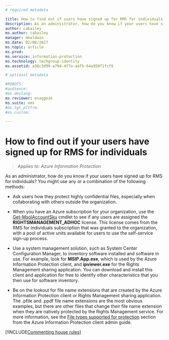 ```yaml
---
# required metadata

title: How to find out if users have signed up for RMS for individuals | Azure Information Protection
description: As an administrator, how do you know if your users have signed up for RMS for individuals? You might use any or a combination of methods described in this article.
author: cabailey
ms.author: cabailey
manager: mbaldwin
ms.date: 02/08/2017
ms.topic: article
ms.prod:
ms.service: information-protection
ms.technology: techgroup-identity
ms.assetid: a36c3d99-a794-4f7a-aafb-64a950f1fcf9

# optional metadata

#ROBOTS:
#audience:
#ms.devlang:
ms.reviewer: esaggese
ms.suite: ems
#ms.tgt_pltfrm:
#ms.custom:

---
```



# How to find out if your users have signed up for RMS for individuals

>*Applies to: Azure Information Protection*

As an administrator, how do you know if your users have signed up for RMS for individuals? You might use any or a combination of the following methods:

-   Ask users how they protect highly confidential files, especially when collaborating with others outside the organization.

-   When you have an Azure subscription for your organization, use the [Get-MsolAccountSku](https://msdn.microsoft.com/library/azure/dn194118.aspx) cmdlet to see if any users are assigned the **RIGHTSMANAGEMENT_ADHOC** license. This license comes from the RMS for individuals subscription that was granted to the organization, with a pool of active units available for users to use the self-service sign-up process.

-   Use a system management solution, such as System Center Configuration Manager, to inventory software installed and software in use. For example, look for **MSIP.App.exe**, which is used by the Azure Information Protection client, and **ipviewer.exe** for the Rights Management sharing application. You can download and install this client and application for free to identify other characteristics that you then use for software inventory.

-   Be on the lookout for file name extensions that are created by the Azure Information Protection client or Rights Management sharing application. The .pfile and .ppdf file name extensions are the most obvious examples, but there are other files that change their file name extension when they are natively protected by the Rights Management service. For more information, see the [File types supported for protection](../rms-client/client-admin-guide-file-types.md#file-types-supported-for-protection) section from the Azure Information Protection client admin guide.

[!INCLUDE[Commenting house rules](../includes/houserules.md)]